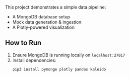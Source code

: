 This project demonstrates a simple data pipeline:
- A MongoDB database setup
- Mock data generation & ingestion
- A Plotly-powered visualization

## How to Run

1. Ensure MongoDB is running locally on `localhost:27017`
2. Install dependencies:
   ```bash
   pip3 install pymongo plotly pandas kaleido
